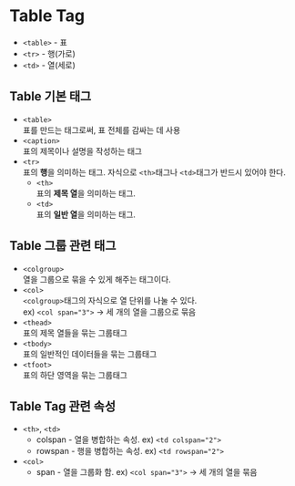 # Table Tag

- `<table>` - 표
- `<tr>`  - 행(가로)
- `<td>` - 열(세로)

## Table 기본 태그
- `<table>`<br/>
표를 만드는 태그로써, 표 전체를 감싸는 데 사용
- `<caption>`<br/>
표의 제목이나 설명을 작성하는 태그
- `<tr>`<br/>
표의 **행**을 의미하는 태그. 자식으로 `<th>`태그나 `<td>`태그가 반드시 있어야 한다.
  - `<th>`<br/>
  표의 **제목 열**을 의미하는 태그.
  - `<td>`<br/>
  표의 **일반 열**을 의미하는 태그.
## Table 그룹 관련 태그
- `<colgroup>`<br/>
열을 그룹으로 묶을 수 있게 해주는 태그이다.
- `<col>`<br/>
<t/>`<colgroup>`태그의 자식으로 열 단위를 나눌 수 있다.<br/>
<t/>ex) `<col span="3">` &rarr; 세 개의 열을 그룹으로 묶음
- `<thead>`<br/>
표의 제목 열들을 묶는 그룹태그
- `<tbody>`<br/>
표의 일반적인 데이터들을 묶는 그룹태그
- `<tfoot>`<br/>
표의 하단 영역을 묶는 그룹태그

## Table Tag 관련 속성
- `<th>`, `<td>`
  - colspan - 열을 병합하는 속성. ex) `<td colspan="2">`
  - rowspan - 행을 병합하는 속성. ex) `<td rowspan="2">`
- `<col>`
  - span - 열을 그룹화 함. ex) `<col span="3">` &rarr; 세 개의 열을 묶음
